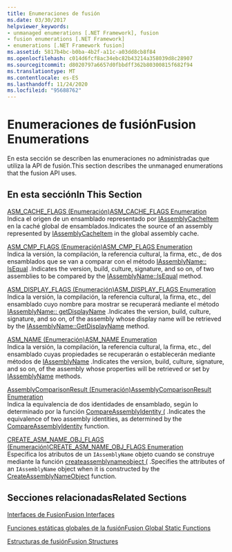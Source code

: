 ```yaml
---
title: Enumeraciones de fusión
ms.date: 03/30/2017
helpviewer_keywords:
- unmanaged enumerations [.NET Framework], fusion
- fusion enumerations [.NET Framework]
- enumerations [.NET Framework fusion]
ms.assetid: 5817b4bc-b0ba-4b2f-a11c-a03dd8cb8f84
ms.openlocfilehash: c014d6fcf8ac34ebc82b43214a358039d8c28907
ms.sourcegitcommit: d8020797a6657d0fbbdff362b80300815f682f94
ms.translationtype: MT
ms.contentlocale: es-ES
ms.lasthandoff: 11/24/2020
ms.locfileid: "95688762"
---
```

# <a name="fusion-enumerations"></a><span data-ttu-id="48832-102">Enumeraciones de fusión</span><span class="sxs-lookup"><span data-stu-id="48832-102">Fusion Enumerations</span></span>

<span data-ttu-id="48832-103">En esta sección se describen las enumeraciones no administradas que utiliza la API de fusión.</span><span class="sxs-lookup"><span data-stu-id="48832-103">This section describes the unmanaged enumerations that the fusion API uses.</span></span>  
  
## <a name="in-this-section"></a><span data-ttu-id="48832-104">En esta sección</span><span class="sxs-lookup"><span data-stu-id="48832-104">In This Section</span></span>  

 [<span data-ttu-id="48832-105">ASM_CACHE_FLAGS (Enumeración)</span><span class="sxs-lookup"><span data-stu-id="48832-105">ASM_CACHE_FLAGS Enumeration</span></span>](asm-cache-flags-enumeration.md)  
 <span data-ttu-id="48832-106">Indica el origen de un ensamblado representado por [IAssemblyCacheItem](iassemblycacheitem-interface.md) en la caché global de ensamblados.</span><span class="sxs-lookup"><span data-stu-id="48832-106">Indicates the source of an assembly represented by [IAssemblyCacheItem](iassemblycacheitem-interface.md) in the global assembly cache.</span></span>  
  
 [<span data-ttu-id="48832-107">ASM_CMP_FLAGS (Enumeración)</span><span class="sxs-lookup"><span data-stu-id="48832-107">ASM_CMP_FLAGS Enumeration</span></span>](asm-cmp-flags-enumeration.md)  
 <span data-ttu-id="48832-108">Indica la versión, la compilación, la referencia cultural, la firma, etc., de dos ensamblados que se van a comparar con el método [IAssemblyName:: IsEqual](iassemblyname-isequal-method.md) .</span><span class="sxs-lookup"><span data-stu-id="48832-108">Indicates the version, build, culture, signature, and so on, of two assemblies to be compared by the [IAssemblyName::IsEqual](iassemblyname-isequal-method.md) method.</span></span>  
  
 [<span data-ttu-id="48832-109">ASM_DISPLAY_FLAGS (Enumeración)</span><span class="sxs-lookup"><span data-stu-id="48832-109">ASM_DISPLAY_FLAGS Enumeration</span></span>](asm-display-flags-enumeration.md)  
 <span data-ttu-id="48832-110">Indica la versión, la compilación, la referencia cultural, la firma, etc., del ensamblado cuyo nombre para mostrar se recuperará mediante el método [IAssemblyName:: getDisplayName](iassemblyname-getdisplayname-method.md) .</span><span class="sxs-lookup"><span data-stu-id="48832-110">Indicates the version, build, culture, signature, and so on, of the assembly whose display name will be retrieved by the [IAssemblyName::GetDisplayName](iassemblyname-getdisplayname-method.md) method.</span></span>  
  
 [<span data-ttu-id="48832-111">ASM_NAME (Enumeración)</span><span class="sxs-lookup"><span data-stu-id="48832-111">ASM_NAME Enumeration</span></span>](asm-name-enumeration.md)  
 <span data-ttu-id="48832-112">Indica la versión, la compilación, la referencia cultural, la firma, etc., del ensamblado cuyas propiedades se recuperarán o establecerán mediante métodos de [IAssemblyName](iassemblyname-interface.md) .</span><span class="sxs-lookup"><span data-stu-id="48832-112">Indicates the version, build, culture, signature, and so on, of the assembly whose properties will be retrieved or set by [IAssemblyName](iassemblyname-interface.md) methods.</span></span>  
  
 [<span data-ttu-id="48832-113">AssemblyComparisonResult (Enumeración)</span><span class="sxs-lookup"><span data-stu-id="48832-113">AssemblyComparisonResult Enumeration</span></span>](assemblycomparisonresult-enumeration.md)  
 <span data-ttu-id="48832-114">Indica la equivalencia de dos identidades de ensamblado, según lo determinado por la función [CompareAssemblyIdentity (](compareassemblyidentity-function.md) .</span><span class="sxs-lookup"><span data-stu-id="48832-114">Indicates the equivalence of two assembly identities, as determined by the [CompareAssemblyIdentity](compareassemblyidentity-function.md) function.</span></span>  
  
 [<span data-ttu-id="48832-115">CREATE_ASM_NAME_OBJ_FLAGS (Enumeración)</span><span class="sxs-lookup"><span data-stu-id="48832-115">CREATE_ASM_NAME_OBJ_FLAGS Enumeration</span></span>](create-asm-name-obj-flags-enumeration.md)  
 <span data-ttu-id="48832-116">Especifica los atributos de un `IAssemblyName` objeto cuando se construye mediante la función [createassemblynameobject (](createassemblynameobject-function.md) .</span><span class="sxs-lookup"><span data-stu-id="48832-116">Specifies the attributes of an `IAssemblyName` object when it is constructed by the [CreateAssemblyNameObject](createassemblynameobject-function.md) function.</span></span>  
  
## <a name="related-sections"></a><span data-ttu-id="48832-117">Secciones relacionadas</span><span class="sxs-lookup"><span data-stu-id="48832-117">Related Sections</span></span>  

 [<span data-ttu-id="48832-118">Interfaces de Fusion</span><span class="sxs-lookup"><span data-stu-id="48832-118">Fusion Interfaces</span></span>](fusion-interfaces.md)  
  
 [<span data-ttu-id="48832-119">Funciones estáticas globales de la fusión</span><span class="sxs-lookup"><span data-stu-id="48832-119">Fusion Global Static Functions</span></span>](fusion-global-static-functions.md)  
  
 [<span data-ttu-id="48832-120">Estructuras de fusión</span><span class="sxs-lookup"><span data-stu-id="48832-120">Fusion Structures</span></span>](fusion-structures.md)
